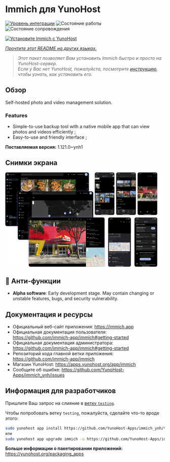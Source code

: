 <!--
Важно: этот README был автоматически сгенерирован <https://github.com/YunoHost/apps/tree/master/tools/readme_generator>
Он НЕ ДОЛЖЕН редактироваться вручную.
-->

# Immich для YunoHost

[![Уровень интеграции](https://dash.yunohost.org/integration/immich.svg)](https://ci-apps.yunohost.org/ci/apps/immich/) ![Состояние работы](https://ci-apps.yunohost.org/ci/badges/immich.status.svg) ![Состояние сопровождения](https://ci-apps.yunohost.org/ci/badges/immich.maintain.svg)

[![Установите Immich с YunoHost](https://install-app.yunohost.org/install-with-yunohost.svg)](https://install-app.yunohost.org/?app=immich)

*[Прочтите этот README на других языках.](./ALL_README.md)*

> *Этот пакет позволяет Вам установить Immich быстро и просто на YunoHost-сервер.*  
> *Если у Вас нет YunoHost, пожалуйста, посмотрите [инструкцию](https://yunohost.org/install), чтобы узнать, как установить его.*

## Обзор

Self-hosted photo and video management solution.

### Features

- Simple-to-use backup tool with a native mobile app that can view photos and videos efficiently ;
- Easy-to-use and friendly interface ;


**Поставляемая версия:** 1.121.0~ynh1

## Снимки экрана

![Снимок экрана Immich](./doc/screenshots/immich-screenshots.png)

## :red_circle: Анти-функции

- **Alpha software**: Early development stage. May contain changing or unstable features, bugs, and security vulnerability.

## Документация и ресурсы

- Официальный веб-сайт приложения: <https://immich.app>
- Официальная документация пользователя: <https://github.com/immich-app/immich#getting-started>
- Официальная документация администратора: <https://github.com/immich-app/immich#getting-started>
- Репозиторий кода главной ветки приложения: <https://github.com/immich-app/immich>
- Магазин YunoHost: <https://apps.yunohost.org/app/immich>
- Сообщите об ошибке: <https://github.com/YunoHost-Apps/immich_ynh/issues>

## Информация для разработчиков

Пришлите Ваш запрос на слияние в [ветку `testing`](https://github.com/YunoHost-Apps/immich_ynh/tree/testing).

Чтобы попробовать ветку `testing`, пожалуйста, сделайте что-то вроде этого:

```bash
sudo yunohost app install https://github.com/YunoHost-Apps/immich_ynh/tree/testing --debug
или
sudo yunohost app upgrade immich -u https://github.com/YunoHost-Apps/immich_ynh/tree/testing --debug
```

**Больше информации о пакетировании приложений:** <https://yunohost.org/packaging_apps>
